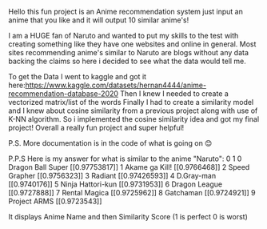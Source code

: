 Hello this fun project is an Anime recommendation system just input an anime that you like and it will output 10 similar anime's!

I am a HUGE fan of Naruto and wanted to put my skills to the test with creating something like they have one websites and online in general.
Most sites recommending anime's similar to Naruto are blogs without any data backing the claims so here i decided to see what the data would tell me.

To get the Data I went to kaggle and got it here:https://www.kaggle.com/datasets/hernan4444/anime-recommendation-database-2020
Then I knew I needed to create a vectorized matrix/list of the words 
Finally I had to create a similarity model and I knew about cosine similarity from a previous project along with use of K-NN algorithm.
So i implemented the cosine similarity idea and got my final project! 
Overall a really fun project and super helpful!

P.S. More documentation is in the code of what is going on 😊

P.P.S Here is my answer for what is similar to the anime "Naruto":
                0               1
0  Dragon Ball Super  [[0.97753817]]
1     Akame ga Kill!   [[0.9766468]]
2      Speed Grapher   [[0.9756323]]
3            Radiant  [[0.97426593]]
4         D.Gray-man   [[0.9740176]]
5  Ninja Hattori-kun   [[0.9731953]]
6      Dragon League   [[0.9727888]]
7      Rental Magica   [[0.9725962]]
8          Gatchaman   [[0.9724921]]
9       Project ARMS   [[0.9723543]]

It displays Anime Name and then Similarity Score (1 is perfect 0 is worst) 
